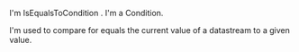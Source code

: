 I'm IsEqualsToCondition .
I'm a Condition.

I'm used to compare for equals the current value of a datastream to a given value.
